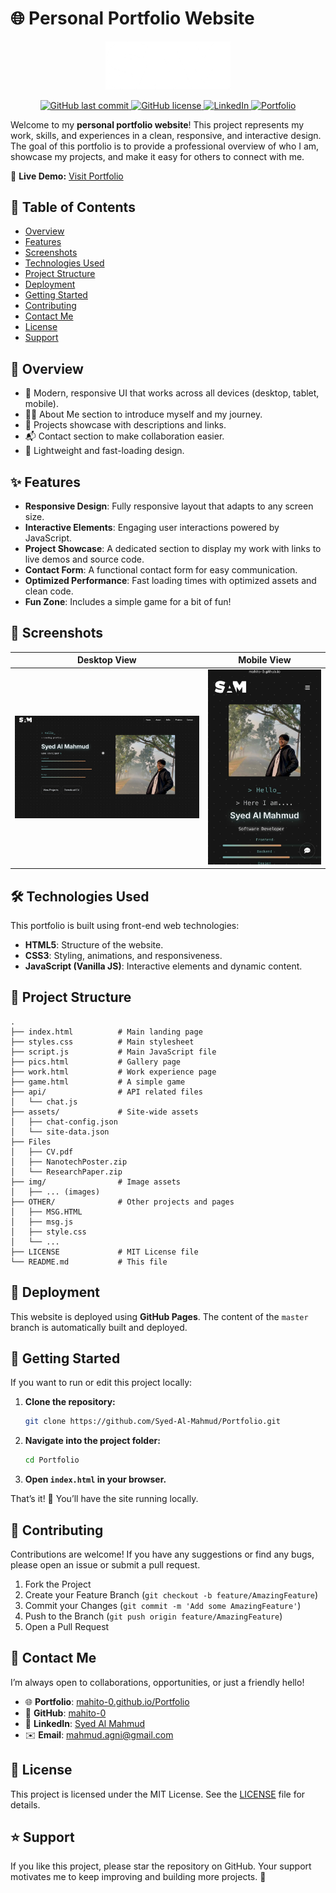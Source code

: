 # 🌐 Personal Portfolio Website

<p align="center">
  <img src="img/logo.png" alt="Project Logo" width="200">
</p>

<p align="center">
  <a href="https://github.com/mahito-0/Portfolio/commits/master">
    <img src="https://img.shields.io/github/last-commit/mahito-0/Portfolio" alt="GitHub last commit" />
  </a>
  <a href="https://github.com/mahito-0/Portfolio/blob/master/LICENSE">
    <img src="https://img.shields.io/github/license/mahito-0/Portfolio" alt="GitHub license" />
  </a>
  <a href="https://www.linkedin.com/in/syed-al-mahmud-45a671296/">
    <img src="https://img.shields.io/badge/LinkedIn-Syed%20Al%20Mahmud-blue" alt="LinkedIn">
  </a>
  <a href="https://syed-al-mahmud.github.io/Portfolio/">
    <img src="https://img.shields.io/badge/Portfolio-Live%20Demo-brightgreen" alt="Portfolio">
  </a>
</p>

Welcome to my **personal portfolio website**! This project represents my work, skills, and experiences in a clean, responsive, and interactive design. The goal of this portfolio is to provide a professional overview of who I am, showcase my projects, and make it easy for others to connect with me.

🔗 **Live Demo:** [Visit Portfolio](https://Syed-Al-Mahmud.github.io/Portfolio/)

## 📜 Table of Contents
- [Overview](#-overview)
- [Features](#-features)
- [Screenshots](#-screenshots)
- [Technologies Used](#-technologies-used)
- [Project Structure](#-project-structure)
- [Deployment](#-deployment)
- [Getting Started](#-getting-started)
- [Contributing](#-contributing)
- [Contact Me](#-contact-me)
- [License](#-license)
- [Support](#-support)

## 📌 Overview
- 🎨 Modern, responsive UI that works across all devices (desktop, tablet, mobile).
- 👨‍💻 About Me section to introduce myself and my journey.
- 💼 Projects showcase with descriptions and links.
- 📬 Contact section to make collaboration easier.
- 🚀 Lightweight and fast-loading design.

## ✨ Features
- **Responsive Design**: Fully responsive layout that adapts to any screen size.
- **Interactive Elements**: Engaging user interactions powered by JavaScript.
- **Project Showcase**: A dedicated section to display my work with links to live demos and source code.
- **Contact Form**: A functional contact form for easy communication.
- **Optimized Performance**: Fast loading times with optimized assets and clean code.
- **Fun Zone**: Includes a simple game for a bit of fun!

## 📸 Screenshots

| Desktop View | Mobile View |
|--------------|-------------|
| ![Desktop Screenshot](img/proimg.png) | ![Mobile Screenshot](img/mobile.jpg) |

## 🛠️ Technologies Used
This portfolio is built using front-end web technologies:

- **HTML5**: Structure of the website.
- **CSS3**: Styling, animations, and responsiveness.
- **JavaScript (Vanilla JS)**: Interactive elements and dynamic content.

## 📂 Project Structure
```
.
├── index.html          # Main landing page
├── styles.css          # Main stylesheet
├── script.js           # Main JavaScript file
├── pics.html           # Gallery page
├── work.html           # Work experience page
├── game.html           # A simple game
├── api/                # API related files
│   └── chat.js
├── assets/             # Site-wide assets
│   ├── chat-config.json
│   └── site-data.json
├── Files
│   ├── CV.pdf
│   ├── NanotechPoster.zip
│   └── ResearchPaper.zip
├── img/                # Image assets
│   ├── ... (images)
├── OTHER/              # Other projects and pages
│   ├── MSG.HTML
│   ├── msg.js
│   ├── style.css
│   └── ...
├── LICENSE             # MIT License file
└── README.md           # This file
```

## 🚀 Deployment
This website is deployed using **GitHub Pages**. The content of the `master` branch is automatically built and deployed.

## 🏁 Getting Started

If you want to run or edit this project locally:

1. **Clone the repository:**
   ```bash
   git clone https://github.com/Syed-Al-Mahmud/Portfolio.git
   ```
2. **Navigate into the project folder:**
    ```bash
    cd Portfolio
    ```
3. **Open `index.html` in your browser.**

That’s it! 🎉 You’ll have the site running locally.

## 🤝 Contributing

Contributions are welcome! If you have any suggestions or find any bugs, please open an issue or submit a pull request. 

1. Fork the Project
2. Create your Feature Branch (`git checkout -b feature/AmazingFeature`)
3. Commit your Changes (`git commit -m 'Add some AmazingFeature'`)
4. Push to the Branch (`git push origin feature/AmazingFeature`)
5. Open a Pull Request

## 📧 Contact Me
I’m always open to collaborations, opportunities, or just a friendly hello!

- 🌐 **Portfolio**: [mahito-0.github.io/Portfolio](https://mahito-0.github.io/Portfolio/)
- 🐙 **GitHub**: [mahito-0](https://github.com/mahito-0)
- 💼 **LinkedIn**: [Syed Al Mahmud](https://www.linkedin.com/in/syed-al-mahmud-45a671296/)
- ✉️ **Email**: [mahmud.agni@gmail.com](mailto:mahmud.agni@gmail.com)

## 📄 License
This project is licensed under the MIT License. See the [LICENSE](LICENSE) file for details.

## ⭐ Support
If you like this project, please star the repository on GitHub.
Your support motivates me to keep improving and building more projects. 🚀
